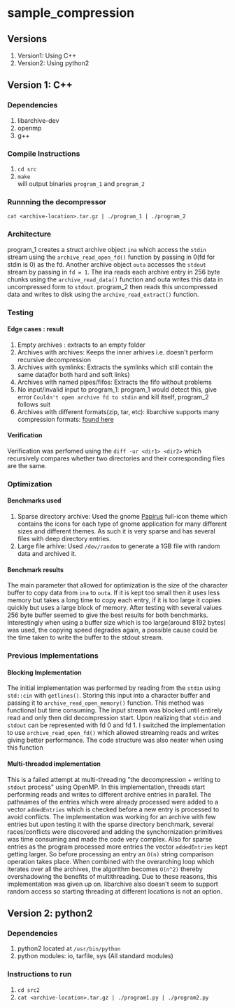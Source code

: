 # sample_compression

## Versions
1. Version1: Using C++
2. Version2: Using python2


## Version 1: C++
### Dependencies
1. libarchive-dev
2. openmp
3. g++

### Compile Instructions
1. `cd src`
2. `make` \
will output binaries `program_1` and `program_2`

### Runnning the decompressor
`cat <archive-location>.tar.gz | ./program_1 | ./program_2`

### Architecture
program_1 creates a struct archive object `ina` which access the `stdin` stream using the `archive_read_open_fd()` function by passing in 0(fd for stdin is 0) as the fd. Another archive object `outa` accesses the `stdout` stream by passing in `fd = 1`. The ina reads each archive entry in 256 byte chunks using the `archive_read_data()` function and outa writes this data in uncompressed form to `stdout`. program_2 then reads this uncompressed data and writes to disk using the `archive_read_extract()` function. 

### Testing
#### Edge cases : result
1. Empty archives : extracts to an empty folder
2. Archives with archives: Keeps the inner arhives i.e. doesn't perform recursive decompression
3. Archives with symlinks: Extracts the symlinks which still contain the same data(for both hard and soft links)
4. Archives with named pipes/fifos: Extracts the fifo without problems
5. No input/invalid input to program_1: program_1 would detect this, give error `Couldn't open archive fd to stdin` and kill itself, program_2 follows suit
6. Archives with different formats(zip, tar, etc): libarchive supports many compression formats: [found here](https://www.freebsd.org/cgi/man.cgi?query=archive_read_support_format_all&apropos=0&sektion=3&manpath=FreeBSD+12.2-RELEASE+and+Ports&arch=default&format=html )
#### Verification
Verification was perfomed using the `diff -ur <dir1> <dir2>` which recursively compares whether two directories and their corresponding files are the same.

### Optimization
#### Benchmarks used
1. Sparse directory archive: Used the gnome [Papirus](https://www.gnome-look.org/s/Gnome/p/1166289) full-icon theme which contains the icons for each type of gnome application for many different sizes and different themes. As such it is very sparse and has several files with deep directory entries.
2. Large file arhive: Used `/dev/random` to generate a 1GB file with random data and archived it. 

#### Benchmark results
The main parameter that allowed for optimization is the size of the character buffer to copy data from `ina` to `outa`. If it is kept too small then it uses less memory but takes a long time to copy each entry, if it is too large it copies quickly but uses a large block of memory. After testing with several values 256 byte buffer seemed to give the best results for both benchmarks. Interestingly when using a buffer size which is too large(around 8192 bytes) was used, the copying speed degrades again, a possible cause could be the time taken to write the buffer to the stdout stream. 

### Previous Implementations
#### Blocking Implementation
The initial implementation was performed by reading from the `stdin` using `std::cin` with `getlines()`. Storing this input into a character buffer and passing it to `archive_read_open_memory()` function. This method was functional but time consuming. The input stream was blocked until entirely read and only then did decompression start. Upon realizing that `stdin` and `stdout` can be represented with fd 0 and fd 1. I switched the implementation to use `archive_read_open_fd()` which allowed streaming reads and writes giving better performance. The code structure was also neater when using this function

#### Multi-threaded implementation
This is a failed attempt at multi-threading "the decompression + writing to `stdout` process" using OpenMP. In this implementation, threads start performing reads and writes to different archive entries in parallel. The pathnames of the entries which were already processed were added to a vector `addedEntries` which is checked before a new entry is processed to avoid conflicts. The implementation was working for an archive with few entries but upon testing it with the sparse directory benchmark, several races/conflicts were discovered and adding the synchornization primitives was time consuming and made the code very complex. Also for sparse entries as the program processed more entries the vector `addedEntries` kept getting larger. So before processing an entry an `O(n)` string comparison operation takes place. When combined with the overarching loop which iterates over all the archives, the algorithm becomes `O(n^2)` thereby overshadowing the benefits of multithreading. Due to these reasons, this implementation was given up on.
libarchive also doesn't seem to support random access so starting threading at different locations is not an option.

## Version 2: python2
### Dependencies
1. python2 located at `/usr/bin/python`
2. python modules: io, tarfile, sys (All standard modules)

### Instructions to run
1. `cd src2`
2. `cat <archive-location>.tar.gz | ./program1.py | ./program2.py`

